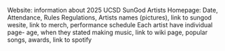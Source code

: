 Website: information about 2025 UCSD SunGod Artists
Homepage: Date, Attendance, Rules Regulations, Artists names (pictures), link to sungod wesite, link to merch, performance schedule
Each artist have individual page- age, when they stated making music, link to wiki page, popular songs, awards, link to spotify

